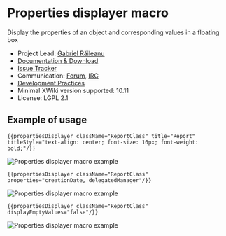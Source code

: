 # Properties displayer macro

Display the properties of an object and corresponding values in a floating box

* Project Lead: [Gabriel Răileanu](https://www.xwiki.org/xwiki/bin/view/XWiki/GabrielRaileanu)
* [Documentation & Download](https://extensions.xwiki.org/xwiki/bin/view/Extension/Properties%20displayer%20macro/)
* [Issue Tracker](https://jira.xwiki.org/browse/XMPD)
* Communication: [Forum](https://forum.xwiki.org/c/Devs), [IRC](https://dev.xwiki.org/xwiki/bin/view/Community/Chat)  
* [Development Practices](https://dev.xwiki.org/xwiki/bin/view/Main/WebHome)
* Minimal XWiki version supported: 10.11
* License: LGPL 2.1

## Example of usage
`{{propertiesDisplayer className="ReportClass" title="Report" titleStyle="text-align: center; font-size: 16px; font-weight: bold;"/}}`

![Properties displayer macro example](https://extensions.xwiki.org/xwiki/bin/download/Extension/Properties%20displayer%20macro/WebHome/PropertiesDisplayerMacro_1.png?rev=1.1)

`{{propertiesDisplayer className="ReportClass" properties="creationDate, delegatedManager"/}}`

![Properties displayer macro example](https://extensions.xwiki.org/xwiki/bin/download/Extension/Properties%20displayer%20macro/WebHome/PropertiesDisplayerMacro_2.png?rev=1.1)

`{{propertiesDisplayer className="ReportClass" displayEmptyValues="false"/}}`

![Properties displayer macro example](https://extensions.xwiki.org/xwiki/bin/download/Extension/Properties%20displayer%20macro/WebHome/PropertiesDisplayerMacro_3.png?rev=1.1)
